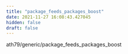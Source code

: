 ```yaml
---
title: "package_feeds_packages_boost"
date: 2021-11-27 16:08:43.427045
hidden: false
draft: false
---
```


ath79/generic/package_feeds_packages_boost

